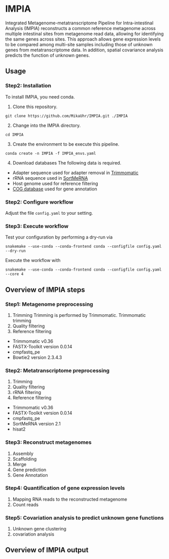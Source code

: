 # IMPIA
Integrated Metagenome-metatranscriptome Pipeline for Intra-intestinal Analysis (IMPIA) reconstructs a common reference metagenome across multiple intestinal sites from metagenome read data, allowing for identifying the same genes across sites. 
This approach allows gene expression levels to be compared among multi-site samples including those of unknown genes from metatranscriptome data. 
In addition, spatial covariance analysis predicts the function of unknown genes.

## Usage
### Step2: Installation
To install IMPIA, you need conda.

 1. Clone this repository.
```
git clone https://github.com/MikaUhr/IMPIA.git ./IMPIA
```

 2. Change into the IMPIA directory.
```
cd IMPIA
```

 3.  Create the environment to be execute this pipeline.
```
conda create -n IMPIA -f IMPIA_envs.yaml
```

4. Download databases
The following data is required.
- Adapter sequence used for adapter removal in [Trimmomatic](http://www.usadellab.org/cms/?page=trimmomatic)
- rRNA sequence used in [SortMeRNA](https://bioinfo.lifl.fr/RNA/sortmerna/)
- Host genome used for reference filtering
- [COG database](https://www.ncbi.nlm.nih.gov/research/cog-project/) used for gene annotation

### Step2: Configure workflow
Adjust the file `config.yaml` to your setting.

### Step3: Execute workflow
Test your configuration by performing a dry-run via
```
snakemake --use-conda --conda-frontend conda --configfile config.yaml --dry-run
```

Execute the workflow with
```
snakemake --use-conda --conda-frontend conda --configfile config.yaml --core 4
```


## Overview of IMPIA steps

### Step1: Metagenome preprocessing

1. Trimming
Trimming is performed by Trimmomatic.  Trimmomatic trimming  
3. Quality filtering
4. Reference filtering


- Trimmomatic v0.36
- FASTX-Toolkit version 0.0.14 
- cmpfastq_pe
- Bowtie2 version 2.3.4.3


### Step2: Metatranscriptome preprocessing

1. Trimming
2. Quality filtering
3. rRNA filtering
4. Reference filtering

- Trimmomatic v0.36
- FASTX-Toolkit version 0.0.14 
- cmpfastq_pe
- SortMeRNA version 2.1
- hisat2

### Step3: Reconstruct metagenomes

1. Assembly
2. Scaffolding
3. Merge
4. Gene prediction
5. Gene Annotation

### Step4: Quantification of gene expression levels

1. Mapping RNA reads to the reconstructed metagenome
2. Count reads

### Step5: Covariation analysis to predict unknown gene functions

1. Unknown gene clustering
2. covariation analysis

## Overview of IMPIA output

